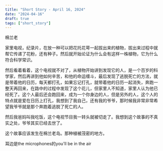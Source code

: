 ```yaml
---
title: "Short Story - April 16, 2024"
date: "2024-04-16"
draft: true
tags: ["short_story"]
---
```

棉兰老

家里电视，纪录片，在放一种可以把花托花萼一起拔出来的植物，拔出来过程中就帮它传递了花粉，还有种子。然后就开始论证为什么会有这样一株植物，它为什么符合科学常识。

然后看着看着，这个电视就不对了，从植物开始讲到发现它的人，是一个百岁的科学家，然后再讲到他如何辛苦，和他的命运缠斗，最后发现了逃脱死亡的方法，就是带着他的日历，每天都打孔，如果忘记打孔，就带着他的日历一起消失，奔跑一整天再回来，在路中的过程中发现了这个花儿，但家里人不知道，家里人认为他已经死了。这个人最后还会跑回来，成为一个你身边的人，但是另外的人，这个人的特点就是爱在日历上打孔，我想到了我自己，还有我的爷爷，那时候我非常非常希望我爷爷就是那个奔跑着逃脱了死亡的人。

然后我爸妈叫我吃饭，这个电视节目我一转头就被切走了。我想到这个故事的不真实之处，爷爷其实已经去世了。

这个故事应该发生在棉兰老岛。那种植被茂密的地方。

耳边是the microphones的you'll be in the air  